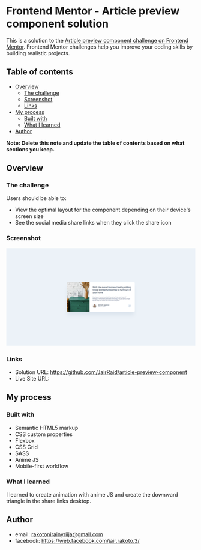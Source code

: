 # Frontend Mentor - Article preview component solution

This is a solution to the [Article preview component challenge on Frontend Mentor](https://www.frontendmentor.io/challenges/article-preview-component-dYBN_pYFT). Frontend Mentor challenges help you improve your coding skills by building realistic projects. 

## Table of contents

- [Overview](#overview)
  - [The challenge](#the-challenge)
  - [Screenshot](#screenshot)
  - [Links](#links)
- [My process](#my-process)
  - [Built with](#built-with)
  - [What I learned](#what-i-learned)
- [Author](#author)

**Note: Delete this note and update the table of contents based on what sections you keep.**

## Overview

### The challenge

Users should be able to:

- View the optimal layout for the component depending on their device's screen size
- See the social media share links when they click the share icon

### Screenshot

![](./screenshot.png)


### Links

- Solution URL: https://github.com/JairRaid/article-preview-component
- Live Site URL: 

## My process

### Built with

- Semantic HTML5 markup
- CSS custom properties
- Flexbox
- CSS Grid
- SASS
- Anime JS
- Mobile-first workflow

### What I learned

I learned to create animation with anime JS and create the downward triangle in the share links desktop.

## Author

- email: rakotonirainyriija@gmail.com
- facebook: https://web.facebook.com/jair.rakoto.3/

